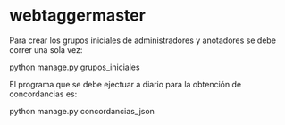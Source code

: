 # webtaggermaster

Para crear los grupos iniciales de administradores y anotadores se debe correr una sola vez:

  python manage.py grupos_iniciales

El programa que se debe ejectuar a diario para la obtención de concordancias es:

  python manage.py concordancias_json
